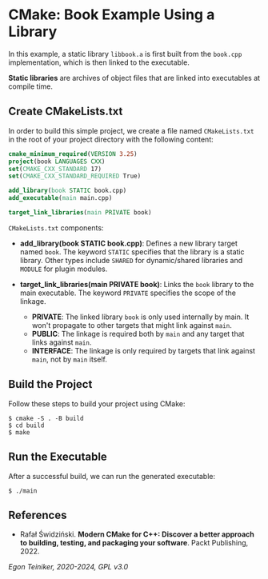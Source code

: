 # CMake: Book Example Using a Library 

In this example, a static library `libbook.a` is first built from the 
`book.cpp` implementation, which is then linked to the executable.

**Static libraries** are archives of object files that are linked into 
executables at compile time.


## Create CMakeLists.txt
In order to build this simple project, we create a file named `CMakeLists.txt` 
in the root of your project directory with the following content:

```CMake
cmake_minimum_required(VERSION 3.25)
project(book LANGUAGES CXX)
set(CMAKE_CXX_STANDARD 17)
set(CMAKE_CXX_STANDARD_REQUIRED True)

add_library(book STATIC book.cpp)
add_executable(main main.cpp)

target_link_libraries(main PRIVATE book)
```

`CMakeLists.txt` components:

* **add_library(book STATIC book.cpp)**: Defines a new library target named `book`.
    The keyword `STATIC` specifies that the library is a static library. 
    Other types include `SHARED` for dynamic/shared libraries and `MODULE` for 
    plugin modules.

* **target_link_libraries(main PRIVATE book)**: Links the `book` library to the main 
    executable.
    The keyword `PRIVATE` specifies the scope of the linkage.
    * **PRIVATE**: The linked library `book` is only used internally by main. 
        It won't propagate to other targets that might link against `main`.
    * **PUBLIC**: The linkage is required both by `main` and any target that links 
        against `main`.
    * **INTERFACE**: The linkage is only required by targets that link against `main`, 
        not by `main` itself.



## Build the Project

Follow these steps to build your project using CMake:

```
$ cmake -S . -B build
$ cd build 
$ make
```

## Run the Executable

After a successful build, we can run the generated executable:

```
$ ./main
```


## References

* Rafał Świdziński. **Modern CMake for C++: Discover a better approach to building, testing, and packaging your software**. Packt Publishing, 2022.

	
*Egon Teiniker, 2020-2024, GPL v3.0*

